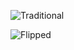 ![Traditional](http://dulwich-hk-public.oss-cn-hongkong.aliyuncs.com/help.images/traditional.png)

![Flipped](http://dulwich-hk-public.oss-cn-hongkong.aliyuncs.com/help.images/flipped.png)